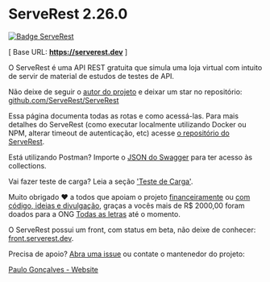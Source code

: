 # ServeRest 2.26.0 

[![Badge ServeRest](https://img.shields.io/badge/API-ServeRest-green)](https://github.com/ServeRest/ServeRest/)

[ Base URL: **https://serverest.dev** ]

O ServeRest é uma API REST gratuita que simula uma loja virtual com intuito de servir de material de estudos de testes de API.

Não deixe de seguir o [autor do projeto](https://github.com/PauloGoncalvesBH) e deixar um star no repositório: [github.com/ServeRest/ServeRest](https://github.com/ServeRest/ServeRest)

Essa página documenta todas as rotas e como acessá-las. Para mais detalhes do ServeRest (como executar localmente utilizando Docker ou NPM, alterar timeout de autenticação, etc) acesse [o repositório do ServeRest](https://github.com/serverest/serverest).

Está utilizando Postman? Importe o [JSON do Swagger](https://raw.githubusercontent.com/ServeRest/ServeRest/trunk/docs/swagger.json) para ter acesso às collections.

Vai fazer teste de carga? Leia a seção ['Teste de Carga'](https://github.com/ServeRest/ServeRest#teste-de-carga).

Muito obrigado ♥ a todos que apoiam o projeto [financeiramente](https://opencollective.com/serverest#section-contributors) ou [com código, ideias e divulgação](https://github.com/ServeRest/ServeRest#contribuidores-), graças a vocês mais de R$ 2000,00 foram doados para a ONG [Todas as letras](https://todasasletras.org/) até o momento.

O ServeRest possui um front, com status em beta, não deixe de conhecer: [front.serverest.dev](https://front.serverest.dev/).

Precisa de apoio? [Abra uma issue](https://github.com/ServeRest/ServeRest/issues) ou contate o mantenedor do projeto:

[Paulo Gonçalves - Website](https://www.linkedin.com/in/paulo-goncalves/)